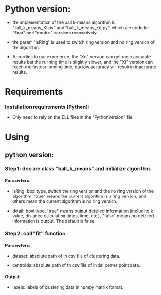 # Python version:

* the implementation of the ball k-means algorithm is "ball_k_means_Xf.py" and "ball_k_means_Xd.py", which are code for "float" and "double" versions respectively..

* the param "isRing" is used to switch ring version and no ring version of the algorithm.

* According to our experience, the "Xd" version can get more accurate results but the running time is slightly slower, and the "Xf" version can reach the fastest running time, but low accuracy will result in inaccurate results.

# Requirements

### Installation requirements (Python):

* Only need to rely on the DLL files in the "PythonVersion" file.

# Using

## python version:

### Step 1: declare class "ball_k_means" and initialize algorithm.

#### Parameters: 

* isRing: bool type, switch the ring version and the no ring version of the algorithm. "true" means the current algorithm is a ring version, and others mean the current algorithm is no ring version.

* detail: bool type, "true" means output detailed information (including k value, distance calculation times, time, etc.), "false" means no detailed information is output. The default is false.

### Step 2: call "fit" function

#### Parameters: 

* dataset: absolute path of th csv file of clustering data.

* centroids: absolute path of th csv file of initial center point data.

#### Output: 

* labels: labels of clustering data in numpy matrix format.

